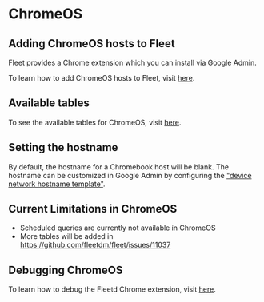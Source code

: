 # ChromeOS

## Adding ChromeOS hosts to Fleet
Fleet provides a Chrome extension which you can install via Google Admin.

To learn how to add ChromeOS hosts to Fleet, visit [here](https://fleetdm.com/docs/using-fleet/adding-hosts#add-chromebooks-with-the-fleetd-chrome-extension).

## Available tables
To see the available tables for ChromeOS, visit [here](https://fleetdm.com/tables).

## Setting the hostname
By default, the hostname for a Chromebook host will be blank. The hostname can be customized in Google Admin by configuring the ["device network hostname template"](https://support.google.com/chrome/a/answer/1375678#zippy=%2Cdevice-network-hostname-template%2Creport-device-os-information).

## Current Limitations in ChromeOS
- Scheduled queries are currently not available in ChromeOS
- More tables will be added in https://github.com/fleetdm/fleet/issues/11037

## Debugging ChromeOS
To learn how to debug the Fleetd Chrome extension, visit [here](https://fleetdm.com/docs/contributing/testing-and-local-development#fleetd-chrome-extension).


<meta name="pageOrderInSection" value="2000">
